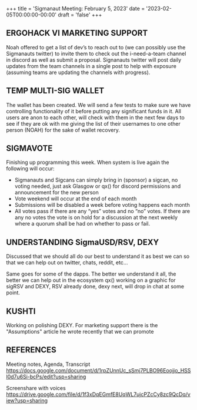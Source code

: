 +++
title = 'Sigmanaut Meeting: February 5, 2023'
date = '2023-02-05T00:00:00-00:00'
draft = 'false'
+++

## ERGOHACK VI MARKETING SUPPORT
Noah offered to get a list of dev’s to reach out to (we can possibly use the Sigmanauts twitter) to invite them to check out the i-need-a-team channel in discord as well as submit a proposal. 
Signanauts twitter will post daily updates from the team channels in a single post to help with exposure (assuming teams are updating the channels with progress).

## TEMP MULTI-SIG WALLET
The wallet has been created. We will send a few tests to make sure we have controlling functionality of it before putting any significant funds in it.
All users are anon to each other, will check with them in the next few days to see if they are ok with me giving the list of their usernames to one other person (NOAH) for the sake of wallet recovery.

## SIGMAVOTE
Finishing up programming this week. When system is live again the following will occur:

   - Sigmanauts and Sigcans can simply bring in (sponsor) a sigcan, no voting needed, just ask Glasgow or qx() for discord permissions and announcement for the new person
   - Vote weekend will occur at the end of each month
   - Submissions will be disabled a week before voting happens each month
   - All votes pass if there are any “yes” votes and no “no” votes. If there are any no votes the vote is on hold for a discussion at the next weekly where a quorum shall be had on whether to pass or fail. 

## UNDERSTANDING SigmaUSD/RSV, DEXY
Discussed that we should all do our best to understand it as best we can so that we can help out on twitter, chats, reddit, etc…

Same goes for some of the dapps. The better we understand it all, the better we can help out in the ecosystem
qx() working on a graphic for sigRSV and DEXY, RSV already done, dexy next, will drop in chat at some point. 

## KUSHTI
Working on polishing DEXY. For marketing support there is the "Assumptions" article he wrote recently that we can promote

## REFERENCES
Meeting notes, Agenda, Transcript
https://docs.google.com/document/d/1rpZUnnUc_sSmj7PLBO96Eoojjo_HSSl0d7u6Si-bcPs/edit?usp=sharing

Screenshare with voices
https://drive.google.com/file/d/1f3xDqEGmfE8UqWL7ujcPZcCy8zc9QcDq/view?usp=sharing
